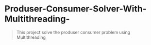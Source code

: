 # Produser-Consumer-Solver-With-Multithreading-
> This project solve the produser consumer problem using Multithreading
